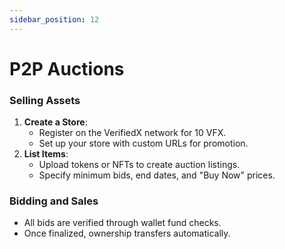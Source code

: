 ```yaml
---
sidebar_position: 12
---
```


# P2P Auctions

### Selling Assets
1. **Create a Store**:
   - Register on the VerifiedX network for 10 VFX.
   - Set up your store with custom URLs for promotion.
2. **List Items**:
   - Upload tokens or NFTs to create auction listings.
   - Specify minimum bids, end dates, and "Buy Now" prices.

### Bidding and Sales
- All bids are verified through wallet fund checks.
- Once finalized, ownership transfers automatically.